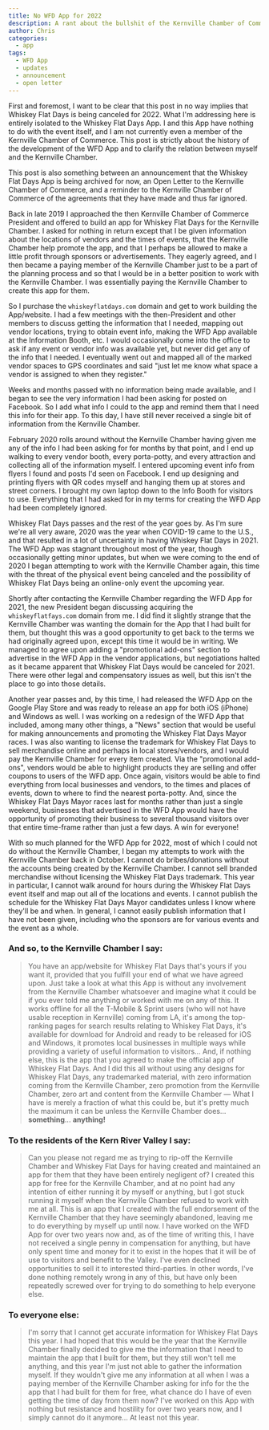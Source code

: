 ```yaml
---
title: No WFD App for 2022
description: A rant about the bullshit of the Kernville Chamber of Commerce
author: Chris
categories:
  - app
tags:
  - WFD App
  - updates
  - announcement
  - open letter
---
```

First and foremost, I want to be clear that this post in no way implies that
Whiskey Flat Days is being canceled for 2022. What I'm addressing here is entirely
isolated to the Whiskey Flat Days App. I and this App have nothing to do with the
event itself, and I am not currently even a member of the Kernville Chamber of Commerce.
This post is strictly about the history of the development of the WFD App and to clarify
the relation between myself and the Kernville Chamber.

This post is also something between an announcement that the Whiskey Flat Days App is
being archived for now, an Open Letter to the Kernville Chamber of Commerce, and a
reminder to the Kernville Chamber of Commerce of the agreements that they have made
and thus far ignored.

Back in late 2019 I approached the then Kernville Chamber of Commerce President
and offered to build an app for Whiskey Flat Days for the Kernville Chamber. I
asked for nothing in return except that I be given information about the locations
of vendors and the times of events, that the Kernville Chamber help promote the
app, and that I perhaps be allowed to make a little profit through sponsors or
advertisements. They eagerly agreed, and I then became a paying member of the
Kernville Chamber just to be a part of the planning process and so that I would
be in a better position to work with the Kernville Chamber. I was essentially
paying the Kernville Chamber to create this app for them.

So I purchase the `whiskeyflatdays.com` domain and get to work building the App/website.
I had a few meetings with the then-President and other members to discuss getting
the information that I needed, mapping out vendor locations, trying to obtain event
info, making the WFD App available at the Information Booth, etc. I would occasionally
come into the office to ask if any event or vendor info was available yet, but never
did get any of the info that I needed. I eventually went out and mapped all of the
marked vendor spaces to GPS coordinates and said "just let me know what space a
vendor is assigned to when they register."

Weeks and months passed with no information being made available, and I began to see
the very information I had been asking for posted on Facebook. So I add what info
I could to the app and remind them that I need this info for their app. To this
day, I have still never received a single bit of information from the Kernville Chamber.

February 2020 rolls around without the Kernville Chamber having given me any
of the info I had been asking for for months by that point, and I end up walking
to every vendor booth, every porta-potty, and every attraction and collecting all
of the information myself. I entered upcoming event info from flyers I found and posts
I'd seen on Facebook. I end up designing and printing flyers with QR codes myself and
hanging them up at stores and street corners. I brought my own laptop down to the
Info Booth for visitors to use. Everything that I had asked for in my terms for creating
the WFD App had been completely ignored.

Whiskey Flat Days passes and the rest of the year goes by. As I'm sure we're all
very aware, 2020 was the year when COVID-19 came to the U.S., and that resulted in a
lot of uncertainty in having Whiskey Flat Days in 2021. The WFD App was stagnant
throughout most of the year, though occasionally getting minor updates, but when
we were coming to the end of 2020 I began attempting to work with the Kernville
Chamber again, this time with the threat of the physical event being canceled
and the possibility of Whiskey Flat Days being an online-only event the upcoming
year.

Shortly after contacting the Kernville Chamber regarding the WFD App for 2021, the new
President began discussing acquiring the `whiskeyflatfays.com` domain from me. I
did find it slightly strange that the Kernville Chamber was wanting the domain for
the App that I had built for them, but thought this was a good opportunity to get
back to the terms we had originally agreed upon, except this time it would be in
writing. We managed to agree upon adding a "promotional add-ons" section to advertise
in the WFD App in the vendor applications, but negotiations halted as it became
apparent that Whiskey Flat Days would be canceled for 2021. There were other legal
and compensatory issues as well, but this isn't the place to go into those details.

Another year passes and, by this time, I had released the WFD App on the Google Play
Store and was ready to release an app for both iOS (iPhone) and Windows as well. I was
working on a redesign of the WFD App that included, among many other things, a "News"
section that would be useful for making announcements and promoting the Whiskey
Flat Days Mayor races. I was also wanting to license the trademark for Whiskey
Flat Days to sell merchandise online and perhaps in local stores/vendors, and I
would pay the Kernville Chamber for every item created. Via the "promotional add-ons",
vendors would be able to highlight products they are selling and offer coupons to
users of the WFD app. Once again, visitors would be able to find everything from local
businesses and vendors, to the times and places of events, down to where to find the
nearest porta-potty. And, since the Whiskey Flat Days Mayor races last for months
rather than just a single weekend, businesses that advertised in the WFD App would
have the opportunity of promoting their business to several thousand visitors over
that entire time-frame rather than just a few days. A win for everyone!

With so much planned for the WFD App for 2022, most of which I could not do without
the Kernville Chamber, I began my attempts to work with the Kernville Chamber back in
October. I cannot do bribes/donations without the accounts being created
by the Kernville Chamber. I cannot sell branded merchandise without licensing the
Whiskey Flat Days trademark. This year in particular, I cannot walk around for hours
during the Whiskey Flat Days event itself and map out all of the locations and events.
I cannot publish the schedule for the Whiskey Flat Days Mayor candidates unless I
know where they'll be and when. In general, I cannot easily publish information
that I have not been given, including who the sponsors are for various events and the
event as a whole.

### And so, to the Kernville Chamber I say:
> You have an app/website for Whiskey Flat Days that's yours if you want it,
> provided that you fulfill your end of what we have agreed upon. Just take a look
> at what this App is without any involvement from the Kernville Chamber whatsoever
> and imagine what it could be if you ever told me anything or worked with me on
> any of this. It works offline for all the T-Mobile & Sprint users (who will not
have usable reception in Kernville) coming from LA,
> it's among the top-ranking pages for search results relating to Whiskey Flat Days,
> it's available for download for Android and ready to be released for iOS and Windows,
> it promotes local businesses in multiple ways while providing a variety of useful
> information to visitors... And, if nothing else, this is the
> app that you agreed to make the official app of Whiskey Flat Days. And I did this all
> without using any designs for Whiskey Flat Days, any trademarked material, with
> zero information coming from the Kernville Chamber, zero promotion from the Kernville
> Chamber, zero art and content from the Kernville Chamber &mdash; What I have is
> merely a fraction of what this could be, but it's pretty much the maximum it can
> be unless the Kernville Chamber does... **something**... **anything!**

### To the residents of the Kern River Valley I say:
> Can you please not regard me as trying to rip-off the Kernville Chamber and Whiskey
> Flat Days for having created and maintained an app for them that they have been
> entirely negligent of? I created this app for free for the Kernville Chamber,
> and at no point had any intention of either running it by myself or anything, but
> I got stuck running it myself when the Kernville Chamber refused to work with me at all.
> This is an app that I created with the full endorsement of the Kernville Chamber
> that they have seemingly abandoned, leaving me to do everything by myself up
> until now. I have worked on the WFD App for over two years now and, as of the
> time of writing this, I have not received a single penny in compensation for anything,
> but have only spent time and money for it to exist in the hopes that it will be
> of use to visitors and benefit to the Valley. I've even declined opportunities to
> sell it to interested third-parties. In other words, I've done nothing remotely
> wrong in any of this, but have only been repeatedly screwed over for trying to
> do something to help everyone else.

### To everyone else:
> I'm sorry that I cannot get accurate information for Whiskey Flat Days this year.
> I had hoped that this would be the year that the Kernville Chamber finally decided
> to give me the information that I need to maintain the app that I built for them,
> but they still won't tell me anything, and this year I'm just not able to gather
> the information myself. If they wouldn't give me any information at all when
> I was a paying member of the Kernville Chamber asking for info for the the app
> that I had built for them for free, what chance do I have of even getting the
> time of day from them now? I've worked on this App with nothing but resistance
> and hostility for over two years now, and I simply cannot do it anymore... At
> least not this year.
